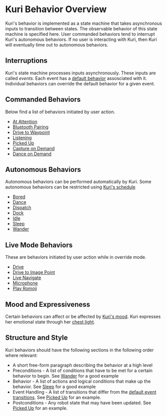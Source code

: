 # Kuri Behavior Overview
Kuri's behavior is implemented as a state machine that takes asynchronous inputs to transition between states.  The observable behavior of this state machine is specified here.  User commanded behaviors tend to interrupt Kuri's autonomous behaviors.  If no user is interacting with Kuri, then Kuri will eventually time out to autonomous behaviors.

## Interruptions
Kuri's state machine processes inputs asynchronously.  These inputs are called *events*. Each event has a [default behavior](default_event_handlers.md) assosciated with it.  Individual behaviors can override the default behavior for a given event.

## Commanded Behaviors
Below find a list of behaviors initiated by user action.

* [At Attention](commanded_behavior/at_attention.md)
* [Bluetooth Pairing](commanded_behavior/bluetooth_pairing.md)
* [Drive to Waypoint](commanded_behavior/drive_to_waypoint.md)
* [Listening](commanded_behavior/listening.md)
* [Picked Up](commanded_behavior/picked_up.md)
* [Capture on Demand](commanded_behavior/capture_on_demand.md)
* [Dance on Demand](commanded_behavior/dance_on_demand.md)

## Autonomous Behaviors
Autonomous behaviors can be performed automatically by Kuri.  Some autonomous behaviors can be restricted using [Kuri's schedule](schedule.md)

* [Bored](autonomous_behavior/bored.md)
* [Dance](autonomous_behavior/dance.md)
* [Dispatch](autonomous_behavior/dispatch.md)
* [Dock](autonomous_behavior/dock.md)
* [Idle](autonomous_behavior/idle.md)
* [Sleep](autonomous_behavior/sleep.md)
* [Wander](autonomous_behavior/wander.md)

## Live Mode Behaviors
These are behaviors initiated by user action while in override mode.
* [Drive](live_behavior/drive.md)
* [Drive to Image Point](live_behavior/drive_to_image_point.md)
* [Live Navigate](live_behavior/live_navigate.md)
* [Microphone](live_behavior/microphone.md)
* [Play Romoji](live_behavior/romoji.md)

## Mood and Expressiveness
Certain behaviors can affect or be affected by [Kuri's mood](mood.md).
Kuri expresses her emotional state through her [chest light](chest_light.md).

## Structure and Style
Kuri behaviors should have the following sections in the following order where relevant:
* A short free-form paragraph describing the behavior at a high level
* Preconditions - A list of conditions that have to be met for a certain behavior to begin.  See [Wander](autonomous_behavior/wander.md) for a good example
* Behavior - A list of actions and logical conditions that make up the behavior.  See [Sleep](autonomous_behavior/sleep.md) for a good example
* Event Handling - A list of transitions that differ from the [default event transitions](default_event_handlers.md).  See [Picked Up](commanded_behavior/picked_up.md) for an example.
* Postconditions - Any robot state that may have been updated.  See [Picked Up](commanded_behavior/picked_up.md) for an example.
